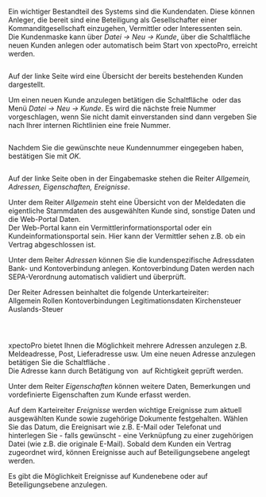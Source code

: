 <!DOCTYPE html>
<html>
<head>
<meta charset="utf-8">
<meta name="viewport" content="width=device-width, initial-scale=1.0">
<title>100_Kunde.md</title>
<link rel="stylesheet" href="https://stackedit.io/res-min/themes/base.css" />
<script type="text/javascript" src="https://cdn.mathjax.org/mathjax/latest/MathJax.js?config=TeX-AMS_HTML"></script>
</head>
<body><div class="container"><p>Ein wichtiger Bestandteil des Systems sind die Kundendaten. Diese können Anleger, die bereit sind eine Beteiligung als Gesellschafter einer Kommanditgesellschaft einzugehen, Vermittler oder Interessenten sein.  <br>
Die Kundenmaske kann über <em>Datei → Neu → Kunde</em>, über die Schaltfläche <img src="http://xpecto.github.io/docs/img/img_1418978975345.png" alt="" title=""> neuen Kunden anlegen oder automatisch beim Start von xpectoPro, erreicht werden.  </p>

<p><img src="http://xpecto.github.io/docs/img/img_1434102809186.png" alt="" title=""></p>

<p>Auf der linke Seite wird eine Übersicht der bereits bestehenden Kunden dargestellt.</p>

<p>Um einen neuen Kunde anzulegen betätigen die Schaltfläche <img src="http://xpecto.github.io/docs/img/img_1418978975345.png" alt="" title=""> oder das Menü <em>Datei → Neu → Kunde</em>. Es wird die nächste freie Nummer vorgeschlagen, wenn Sie nicht damit einverstanden sind dann vergeben Sie nach Ihrer internen Richtlinien eine freie Nummer. </p>

<p><img src="http://xpecto.github.io/docs/img/img_1418997533947.png" alt="" title=""> </p>

<p>Nachdem Sie die gewünschte neue Kundennummer eingegeben haben, bestätigen Sie mit <em>OK</em>. </p>

<p><img src="http://xpecto.github.io/docs/img/img_1438074679880.png" alt="" title=""></p>

<p>Auf der linke Seite oben in der Eingabemaske stehen die Reiter <em>Allgemein, Adressen, Eigenschaften, Ereignisse</em>.</p>

<p>Unter dem Reiter <em>Allgemein</em> steht eine Übersicht von der Meldedaten die eigentliche Stammdaten des ausgewählten Kunde sind, sonstige Daten und die Web-Portal Daten.  <br>
Der Web-Portal kann ein Vermittlerinformationsportal oder ein Kundeinformationsportal sein. Hier kann der Vermittler sehen z.B. ob ein Vertrag abgeschlossen ist. </p>

<p>Unter dem Reiter <em>Adressen</em> können Sie die kundenspezifische Adressdaten Bank- und Kontoverbindung anlegen.  Kontoverbindung Daten werden nach  SEPA-Verordnung automatisch validiert und überprüft.  </p>

<p>Der Reiter Adressen beinhaltet die folgende Unterkarteireiter:  <br>
Allgemein Rollen Kontoverbindungen Legitimationsdaten Kirchensteuer Auslands-Steuer</p>

<p><img src="http://xpecto.github.io/docs/img/img_1438074839670.png" alt="" title=""></p>

<p><img src="http://xpecto.github.io/docs/img/img_1438074874903.png" alt="" title=""></p>

<p><img src="http://xpecto.github.io/docs/img/img_1438074994809.png" alt="" title=""></p>

<p>xpectoPro bietet Ihnen die Möglichkeit mehrere Adressen anzulegen z.B. Meldeadresse, Post, Lieferadresse usw. Um eine neuen Adresse anzulegen betätigen Sie die Schaltfläche <img src="http://xpecto.github.io/docs/img/img_1419001576458.png" alt="" title="">.  <br>
Die Adresse kann durch Betätigung von <img src="http://xpecto.github.io/docs/img/img_1418999829813.png" alt="" title=""> auf Richtigkeit geprüft werden. </p>

<p>Unter dem Reiter <em>Eigenschaften</em> können weitere Daten, Bemerkungen und vordefinierte Eigenschaften zum  Kunde erfasst werden.</p>

<p>Auf dem Karteireiter <em>Ereignisse</em> werden wichtige Ereignisse zum aktuell ausgewählten Kunde sowie zugehörige Dokumente festgehalten. Wählen Sie das Datum, die Ereignisart wie z.B. E-Mail oder Telefonat und hinterlegen Sie - falls gewünscht - eine Verknüpfung zu einer zugehörigen Datei (wie z.B. die originale E-Mail). Sobald dem Kunden ein Vertrag zugeordnet wird, können Ereignisse auch auf Beteiligungsebene angelegt werden.</p>

<p>Es gibt die Möglichkeit  Ereignisse auf Kundenebene oder auf Beteiligungsebene anzulegen. <br>
<img src="http://xpecto.github.io/docs/img/img_1438076449296.png" alt="" title=""></p></div></body>
</html>